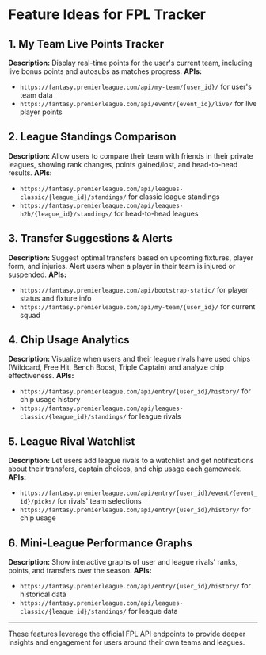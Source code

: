 # Feature Ideas for FPL Tracker

## 1. My Team Live Points Tracker
**Description:** Display real-time points for the user's current team, including live bonus points and autosubs as matches progress.
**APIs:**
- `https://fantasy.premierleague.com/api/my-team/{user_id}/` for user's team data
- `https://fantasy.premierleague.com/api/event/{event_id}/live/` for live player points

## 2. League Standings Comparison
**Description:** Allow users to compare their team with friends in their private leagues, showing rank changes, points gained/lost, and head-to-head results.
**APIs:**
- `https://fantasy.premierleague.com/api/leagues-classic/{league_id}/standings/` for classic league standings
- `https://fantasy.premierleague.com/api/leagues-h2h/{league_id}/standings/` for head-to-head leagues

## 3. Transfer Suggestions & Alerts
**Description:** Suggest optimal transfers based on upcoming fixtures, player form, and injuries. Alert users when a player in their team is injured or suspended.
**APIs:**
- `https://fantasy.premierleague.com/api/bootstrap-static/` for player status and fixture info
- `https://fantasy.premierleague.com/api/my-team/{user_id}/` for current squad

## 4. Chip Usage Analytics
**Description:** Visualize when users and their league rivals have used chips (Wildcard, Free Hit, Bench Boost, Triple Captain) and analyze chip effectiveness.
**APIs:**
- `https://fantasy.premierleague.com/api/entry/{user_id}/history/` for chip usage history
- `https://fantasy.premierleague.com/api/leagues-classic/{league_id}/standings/` for league rivals

## 5. League Rival Watchlist
**Description:** Let users add league rivals to a watchlist and get notifications about their transfers, captain choices, and chip usage each gameweek.
**APIs:**
- `https://fantasy.premierleague.com/api/entry/{user_id}/event/{event_id}/picks/` for rivals' team selections
- `https://fantasy.premierleague.com/api/entry/{user_id}/history/` for chip usage

## 6. Mini-League Performance Graphs
**Description:** Show interactive graphs of user and league rivals' ranks, points, and transfers over the season.
**APIs:**
- `https://fantasy.premierleague.com/api/entry/{user_id}/history/` for historical data
- `https://fantasy.premierleague.com/api/leagues-classic/{league_id}/standings/` for league data

---
These features leverage the official FPL API endpoints to provide deeper insights and engagement for users around their own teams and leagues.
